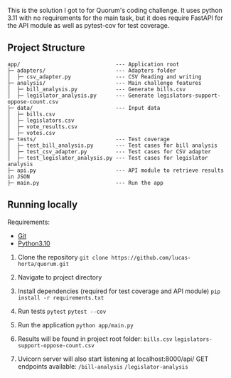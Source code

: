 This is the solution I got to for Quorum's coding challenge. It uses python 3.11 with no requirements for the main task, but it does require FastAPI for the API module as well as pytest-cov for test coverage.

## Project Structure
```
app/                              --- Application root
├─ adapters/                      --- Adapters folder
│  ├─ csv_adapter.py              --- CSV Reading and writing
├─ analysis/                      --- Main challenge features
│  ├─ bill_analysis.py            --- Generate bills.csv
│  ├─ legislator_analysis.py      --- Generate legislators-support-oppose-count.csv
├─ data/                          --- Input data
│  ├─ bills.csv
│  ├─ legislators.csv
│  ├─ vote_results.csv
│  ├─ votes.csv
├─ tests/                         --- Test coverage
│  ├─ test_bill_analysis.py       --- Test cases for bill analysis
│  ├─ test_csv_adapter.py         --- Test cases for CSV adapter
│  ├─ test_legislator_analysis.py --- Test cases for legislator analysis
├─ api.py                         --- API module to retrieve results in JSON
├─ main.py                        --- Run the app
```

## Running locally

Requirements:
- [Git](https://git-scm.com/downloads)
- [Python3.10](https://www.python.org/downloads/)

1. Clone the repository
`git clone https://github.com/lucas-horta/quorum.git`

2. Navigate to project directory

3. Install dependencies (required for test coverage and API module)
`pip install -r requirements.txt`

4. Run tests
`pytest`
`pytest --cov`

5. Run the application
`python app/main.py`

6. Results will be found in project root folder:
`bills.csv`
`legislators-support-oppose-count.csv`

7. Uvicorn server will also start listening at localhost:8000/api/
GET endpoints available:
`/bill-analysis`
`/legislator-analysis`
